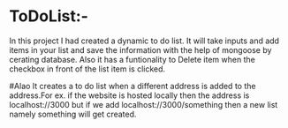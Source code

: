 # ToDoList:-

In this project I had  created a dynamic to do list. It will take inputs and add items in your list and save the information with the help 
of mongoose by cerating database. Also it has a funtionality to Delete item when the checkbox in front of the list item is clicked.

#Alao It creates a to do list when a different address is added to the address.For ex. if the website is hosted locally then the address is
localhost://3000 but if we add localhost://3000/something then a new list namely something will get created.
